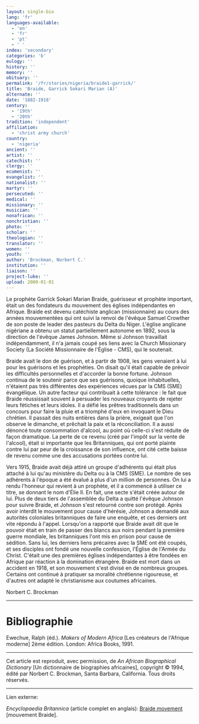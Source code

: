 ```yaml
---
layout: single-bio
lang: 'fr'
languages-available:
  - 'en'
  - 'fr'
  - 'pt'
  - ' '
index: 'secondary'
categories: 'b'
eulogy: ''
history: ''
memory: ''
obituary: ''
permalink: '/fr/stories/nigeria/braide1-garrick/'
title: 'Braide, Garrick Sokari Marian (A)'
alternate: ''
date: '1882-1918'
century:
  - '19th'
  - '20th'
tradition: 'independent'
affiliation:
  - 'christ army church'
country:
  - 'nigeria'
ancient: ''
artist: ''
catechist: ''
clergy: ''
ecumenist: ''
evangelist: ''
nationalist: ''
martyr: ''
persecuted: ''
medical: ''
missionary: ''
musician: ''
nonafrican: ''
nonchristian: ''
photo: ''
scholar: ''
theologian: ''
translator: ''
women: ''
youth: ''
author: 'Brockman, Norbert C.'
institution: ''
liaison: ''
project-luke: ''
upload: 2000-01-01
---
```



Le prophète Garrick Sokari Marian Braide, guérisseur et prophète important, était un des fondateurs du mouvement des églises indépendantes en Afrique. Braide est devenu catéchiste anglican (missionnaire) au cours des années mouvementées qui ont suivi la renvoi de l'évêque Samuel Crowther de son poste de leader des pasteurs du Delta du Niger. L'église anglicane nigériane a obtenu un statut partiellement autonome en 1892, sous la direction de l'évêque James Johnson. Même si Johnson travaillait indépendamment, il n'a jamais coupé ses liens avec la Church Missionary Society (La Société Missionnaire de l'Église - CMS), qui le soutenait.

Braide avait le don de guérison, et à partir de 1908, les gens venaient à lui pour les guérisons et les prophéties. On disait qu'il était capable de prévoir les difficultés personnelles et d'accorder la bonne fortune. Johnson continua de le soutenir parce que ses guérisons, quoique inhabituelles, n'étaient pas très différentes des expériences vécues par la CMS (SME) évangélique. Un autre facteur qui contribuait à cette tolérance : le fait que Braide réussissait souvent à persuader les nouveaux croyants de rejeter leurs fétiches et leurs idoles. Il a défié les prêtres traditionnels dans un concours pour faire la pluie et a triomphé d'eux en invoquant le Dieu chrétien. Il passait des nuits entières dans la prière, exigeait que l'on observe le dimanche, et prêchait la paix et la réconciliation. Il a aussi dénoncé toute consommation d'alcool, au point où celle-ci s'est réduite de façon dramatique. La perte de ce revenu (créé par l'impôt sur la vente de l'alcool), était si importante que les Britanniques, qui ont porté plainte contre lui par peur de la croissance de son influence, ont cité cette baisse de revenu comme une des accusations portées contre lui.

Vers 1915, Braide avait déjà attiré un groupe d'adhérents qui était plus attaché à lui qu'au ministère du Delta ou à la CMS (SME). Le nombre de ses adhérents à l'époque a été évalué à plus d'un million de personnes. On lui a rendu l'honneur qui revient à un prophète, et il a commencé à utiliser ce titre, se donnant le nom d'Élie II. En fait, une secte s'était créée autour de lui. Plus de deux tiers de l'assemblée du Delta a quitté l'évêque Johnson pour suivre Braide, et Johnson s'est retourné contre son protégé. Après avoir interdit le mouvement pour cause d'hérésie, Johnson a demandé aux autorités coloniales britanniques de faire une enquête, et ces derniers ont vite répondu à l'appel. Lorsqu'on a rapporté que Braide avait dit que le pouvoir était en train de passer des blancs aux noirs pendant la première guerre mondiale, les britanniques l'ont mis en prison pour cause de sédition. Sans lui, les derniers liens précaires avec la SME ont été coupés, et ses disciples ont fondé une nouvelle confession, l'Église de l'Armée du Christ. C'était une des premières églises indépendantes à être fondées en Afrique par réaction à la domination étrangère. Braide est mort dans un accident en 1918, et son mouvement s'est divisé en de nombreux groupes. Certains ont continué à pratiquer sa moralité chrétienne rigoureuse, et d'autres ont adapté le christianisme aux coutumes africaines.

Norbert C. Brockman

---

# Bibliographie

Ewechue, Ralph (éd.). *Makers of Modern Africa* [Les créateurs de l'Afrique moderne] 2ème édition. London: Africa Books, 1991.

---

Cet article est reproduit, avec permission, de *An African Biographical Dictionary* [Un dictionnaire de biographies africaines], copyright © 1994, édité par Norbert C. Brockman, Santa Barbara, California. Tous droits réservés.

---

Lien externe:

*Encyclopaedia Britannica* (article complet en anglais): [Braide movement](http://www.britannica.com/EBchecked/topic/77243/Braid-movement) [mouvement Braide].